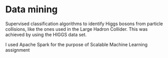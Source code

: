 # Data mining
Supervised classification algorithms to identify Higgs bosons from particle collisions, like the ones used in the Large Hadron Collider. This was achieved by using the HIGGS data set.  

I used Apache Spark for the purpose of Scalable Machine Learning assignment
